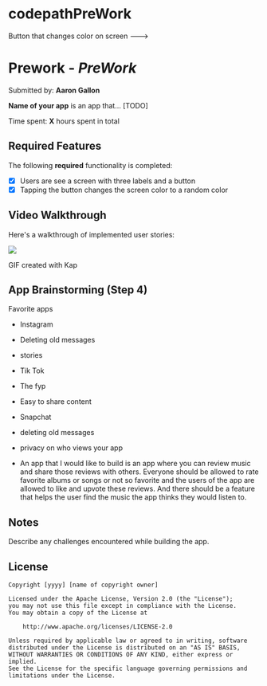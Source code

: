 # codepathPreWork
Button that changes color on screen
--->
# Prework - *PreWork*

Submitted by: **Aaron Gallon**

**Name of your app** is an app that... [TODO] 

Time spent: **X** hours spent in total

## Required Features

The following **required** functionality is completed:

- [x] Users are see a screen with three labels and a button
- [x] Tapping the button changes the screen color to a random color

## Video Walkthrough

Here's a walkthrough of implemented user stories:

<img src= file:///private/var/folders/3s/sf8w6vh57s962j6qgckz_kcw0000gn/T/46f1c9ac91fd0c45af31be4e0ce68eb2/Kapture%202023-08-27%20at%2012.09.36.gif />

<!-- Replace this with whatever GIF tool you used! -->
GIF created with Kap
<!-- Recommended tools:
[Kap](https://getkap.co/) for macOS
[ScreenToGif](https://www.screentogif.com/) for Windows
[peek](https://github.com/phw/peek) for Linux. -->

## App Brainstorming (Step 4)
Favorite apps

- Instagram
-   Deleting old messages
-   stories

- Tik Tok
-   The fyp
-   Easy to share content

- Snapchat
-   deleting old messages
-   privacy on who views your app

-   An app that I would like to build is an app where you can review music
    and share those reviews with others. Everyone should be allowed to rate
    favorite albums or songs or not so favorite and the users of the app are
    allowed to like and upvote these reviews. And there should be a feature that
    helps the user find the music the app thinks they would listen to.

## Notes

Describe any challenges encountered while building the app.

## License

    Copyright [yyyy] [name of copyright owner]

    Licensed under the Apache License, Version 2.0 (the "License");
    you may not use this file except in compliance with the License.
    You may obtain a copy of the License at

        http://www.apache.org/licenses/LICENSE-2.0

    Unless required by applicable law or agreed to in writing, software
    distributed under the License is distributed on an "AS IS" BASIS,
    WITHOUT WARRANTIES OR CONDITIONS OF ANY KIND, either express or implied.
    See the License for the specific language governing permissions and
    limitations under the License.
